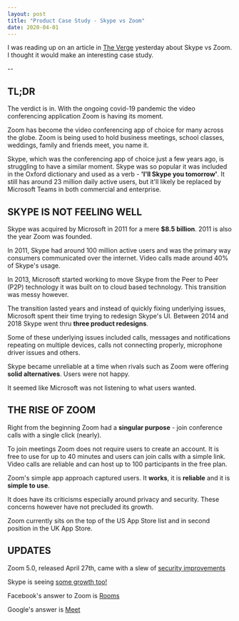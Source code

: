```yaml
---
layout: post
title: "Product Case Study - Skype vs Zoom"
date: 2020-04-01
---
```


I was reading up on an article in [The Verge](https://www.theverge.com/2020/3/31/21200844/microsoft-skype-zoom-houseparty-coronavirus-pandemic-usage-growth-competition) yesterday about Skype vs Zoom. I thought it would make an interesting case study.

--

## TL;DR

The verdict is in. With the ongoing covid-19 pandemic the video conferencing application Zoom is having its moment. 

Zoom has become the video conferencing app of choice for many across the globe. Zoom is being used to hold business meetings, school classes, weddings, family and friends meet, you name it.

Skype, which was the conferencing app of choice just a few years ago, is struggling to have a similar moment. Skype was so popular it was included in the Oxford dictionary and used as a verb - **'I'll Skype you tomorrow'**. It still has around 23 million daily active users, but it'll likely be replaced by Microsoft Teams in both commercial and enterprise.

## SKYPE IS NOT FEELING WELL

Skype was acquired by Microsoft in 2011 for a mere **$8.5 billion**. 2011 is also the year Zoom was founded.

In 2011, Skype had around 100 million active users and was the primary way consumers communicated over the internet. Video calls made around 40% of Skype's usage.

In 2013, Microsoft started working to move Skype from the Peer to Peer (P2P) technology it was built on to cloud based technology. This transition was messy however.

The transition lasted years and instead of quickly fixing underlying issues, Microsoft spent their time trying to redesign Skype's UI. Between 2014 and 2018 Skype went thru **three product redesigns**.

Some of these underlying issues included calls, messages and notifications repeating on multiple devices, calls not connecting properly, microphone driver issues and others.

Skype became unreliable at a time when rivals such as Zoom were offering **solid alternatives**. Users were not happy. 

It seemed like Microsoft was not listening to what users wanted.

## THE RISE OF ZOOM

Right from the beginning Zoom had a **singular purpose** - join conference calls with a single click (nearly).

To join meetings Zoom does not require users to create an account. It is free to use for up to 40 minutes and users can join calls with a simple link. Video calls are reliable and can host up to 100 participants in the free plan.

Zoom's simple app approach captured users. It **works**, it is **reliable** and it is **simple to use**.

It does have its criticisms especially around privacy and security. These concerns however have not precluded its growth.

Zoom currently sits on the top of the US App Store list and in second position in the UK App Store.

## UPDATES

Zoom 5.0, released April 27th, came with a slew of [security improvements](https://blog.zoom.us/wordpress/2020/04/27/its-here-5-things-to-know-about-zoom-5-0/)

Skype is seeing [some growth too!](https://www.google.com/amp/s/www.fool.com/amp/investing/2020/03/31/microsofts-skype-sees-70-user-growth-in-march-2020.aspx)

Facebook's answer to Zoom is [Rooms](https://www.google.com/amp/s/www.theverge.com/platform/amp/2020/4/24/21233468/facebook-messenger-rooms-live-instagram-live-igtv-video-chat)

Google's answer is [Meet](https://landing.google.com/googlemeet/)
